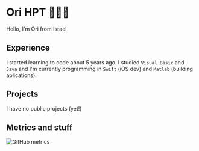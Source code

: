 # Ori HPT 👨🏻‍🦰
Hello, I'm Ori from Israel

## Experience
I started learning to code about 5 years ago.
I studied `Visual Basic` and `Java`
and I'm currently programming in `Swift` (iOS dev) and `Matlab` (building aplications).

## Projects
I have no public projects (yet!)

## Metrics and stuff

![GitHub metrics](https://camo.githubusercontent.com/dd873aad9a5cfa021971cdbeface73d41bc70302cde7912f73aa39fea38bc43b/68747470733a2f2f6d6574726963732e6c65636f712e696f2f6f72696870743f69736f63616c656e6461723d31266c616e6775616765733d312669736f63616c656e6461722e6475726174696f6e3d66756c6c2d79656172)
